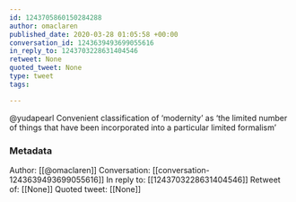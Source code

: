 ```yaml
---
id: 1243705860150284288
author: omaclaren
published_date: 2020-03-28 01:05:58 +00:00
conversation_id: 1243639493699055616
in_reply_to: 1243703228631404546
retweet: None
quoted_tweet: None
type: tweet
tags:

---
```


@yudapearl Convenient classification of ‘modernity’ as ‘the limited number of things that have been incorporated into a particular limited formalism’

### Metadata

Author: [[@omaclaren]]
Conversation: [[conversation-1243639493699055616]]
In reply to: [[1243703228631404546]]
Retweet of: [[None]]
Quoted tweet: [[None]]

